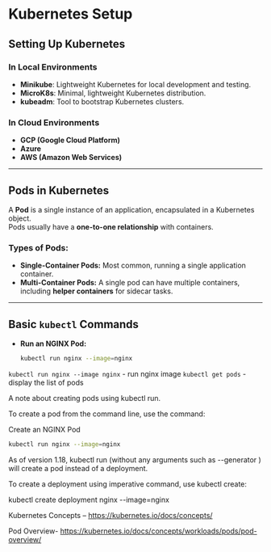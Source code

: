 # Kubernetes Setup

## **Setting Up Kubernetes**

### In Local Environments
- **Minikube**: Lightweight Kubernetes for local development and testing.  
- **MicroK8s**: Minimal, lightweight Kubernetes distribution.  
- **kubeadm**: Tool to bootstrap Kubernetes clusters.

### In Cloud Environments
- **GCP (Google Cloud Platform)**  
- **Azure**  
- **AWS (Amazon Web Services)**

---

## **Pods in Kubernetes**

A **Pod** is a single instance of an application, encapsulated in a Kubernetes object.  
Pods usually have a **one-to-one relationship** with containers.

### **Types of Pods:**
- **Single-Container Pods:** Most common, running a single application container.  
- **Multi-Container Pods:** A single pod can have multiple containers, including **helper containers** for sidecar tasks.

---

## **Basic `kubectl` Commands**

- **Run an NGINX Pod:**  
  ```bash
  kubectl run nginx --image=nginx

`kubectl run nginx --image nginx` - run nginx image
`kubectl get pods` - display the list of pods

A note about creating pods using kubectl run.

To create a pod from the command line, use the command:

Create an NGINX Pod
```bash
kubectl run nginx --image=nginx
```
As of version 1.18, kubectl run (without any arguments such as --generator ) will create a pod instead of a deployment.

To create a deployment using imperative command, use kubectl create:

kubectl create deployment nginx --image=nginx

Kubernetes Concepts – https://kubernetes.io/docs/concepts/

Pod Overview- https://kubernetes.io/docs/concepts/workloads/pods/pod-overview/

